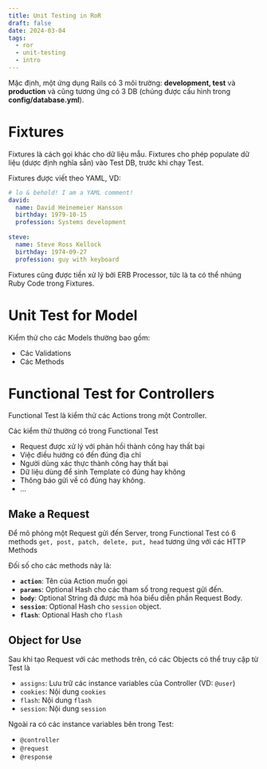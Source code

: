```yaml
---
title: Unit Testing in RoR
draft: false
date: 2024-03-04
tags:
  - ror
  - unit-testing
  - intro
---
```


Mặc định, một ứng dụng Rails có 3 môi trường: **development, test** và **production** và cũng tương ứng có 3 DB (chúng được cấu hình trong **config/database.yml**).

# Fixtures

Fixtures là cách gọi khác cho dữ liệu mẫu. Fixtures cho phép populate dữ liệu (dược định nghĩa sẵn) vào Test DB, trước khi chạy Test.

Fixtures được viết theo YAML, VD:

```yml
# lo & behold! I am a YAML comment!
david:
  name: David Heinemeier Hansson
  birthday: 1979-10-15
  profession: Systems development
 
steve:
  name: Steve Ross Kellock
  birthday: 1974-09-27
  profession: guy with keyboard
```

Fixtures cũng được tiền xử lý bởi ERB Processor, tức là ta có thể nhúng Ruby Code trong Fixtures.

# Unit Test for Model

Kiểm thử cho các Models thường bao gồm:
- Các Validations
- Các Methods

# Functional Test for Controllers

Functional Test là kiểm thử các Actions trong một Controller.

Các kiểm thử thường có trong Functional Test
- Request được xử lý với phản hồi thành công hay thất bại
- Việc điều hướng có đến đúng địa chỉ
- Người dùng xác thực thành công hay thất bại
- Dữ liệu dùng để sinh Template có đúng hay không
- Thông báo gửi về có đúng hay không.
- ...

## Make a Request

Để mô phỏng một Request gửi đến Server, trong Functional Test có 6 methods `get, post, patch, delete, put, head` tương ứng với các HTTP Methods

Đối số cho các methods này là:
- **`action`**: Tên của Action muốn gọi
- **`params`**: Optional Hash cho các tham số trong request gửi đến.
- **`body`**: Optional String đã được mã hóa biểu diễn phần Request Body.
- **`session`**: Optional Hash cho `session` object.
- **`flash`**: Optional Hash cho `flash`

## Object for Use

Sau khi tạo Request với các methods trên, có các Objects có thể truy cập từ Test là
- `assigns`: Lưu trữ các instance variables của Controller (VD: `@user`)
- `cookies`: Nội dung `cookies`
- `flash`: Nội dung `flash`
- `session`: Nội dung `session`

Ngoài ra có các instance variables bên trong Test:
- `@controller`
- `@request`
- `@response`


